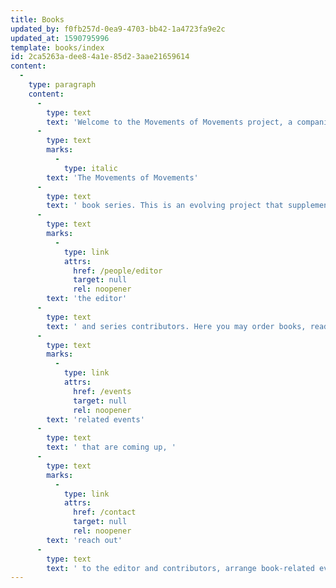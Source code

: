 ```yaml
---
title: Books
updated_by: f0fb257d-0ea9-4703-bb42-1a4723fa9e2c
updated_at: 1590795996
template: books/index
id: 2ca5263a-dee8-4a1e-85d2-3aae21659614
content:
  -
    type: paragraph
    content:
      -
        type: text
        text: 'Welcome to the Movements of Movements project, a companion to '
      -
        type: text
        marks:
          -
            type: italic
        text: 'The Movements of Movements'
      -
        type: text
        text: ' book series. This is an evolving project that supplements the series with updates from '
      -
        type: text
        marks:
          -
            type: link
            attrs:
              href: /people/editor
              target: null
              rel: noopener
        text: 'the editor'
      -
        type: text
        text: ' and series contributors. Here you may order books, read reviews, find out about '
      -
        type: text
        marks:
          -
            type: link
            attrs:
              href: /events
              target: null
              rel: noopener
        text: 'related events'
      -
        type: text
        text: ' that are coming up, '
      -
        type: text
        marks:
          -
            type: link
            attrs:
              href: /contact
              target: null
              rel: noopener
        text: 'reach out'
      -
        type: text
        text: ' to the editor and contributors, arrange book-related events, and learn more about the individual volumes.'
---
```

